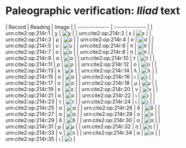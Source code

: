 # Paleographic verification: *Iliad* text

| Record | Reading     | Image     |
| :------------- | :------------- |
| urn:cite2:op:214r:1 | χ | ![χ](http://www.homermultitext.org/iipsrv?OBJ=IIP,1.0&FIF=/project/homer/pyramidal/VenA/VA215RN_0386.tif&RGN=0.2073,0.2047,0.02008,0.01701&WID=800&CVT=JPEG) | 
| urn:cite2:op:214r:2 | ε | ![ε](http://www.homermultitext.org/iipsrv?OBJ=IIP,1.0&FIF=/project/homer/pyramidal/VenA/VA215RN_0386.tif&RGN=0.2264,0.2026,0.01050,0.01231&WID=800&CVT=JPEG) | 
| urn:cite2:op:214r:3 | ρ | ![ρ](http://www.homermultitext.org/iipsrv?OBJ=IIP,1.0&FIF=/project/homer/pyramidal/VenA/VA215RN_0386.tif&RGN=0.2334,0.2071,0.01050,0.01231&WID=800&CVT=JPEG) | 
| urn:cite2:op:214r:4 | σ | ![σ](http://www.homermultitext.org/iipsrv?OBJ=IIP,1.0&FIF=/project/homer/pyramidal/VenA/VA215RN_0386.tif&RGN=0.2456,0.2064,0.01455,0.01065&WID=800&CVT=JPEG) | 
| urn:cite2:op:214r:5 | υ | ![υ](http://www.homermultitext.org/iipsrv?OBJ=IIP,1.0&FIF=/project/homer/pyramidal/VenA/VA215RN_0386.tif&RGN=0.2611,0.2076,0.01732,0.009959&WID=800&CVT=JPEG) | 
| urn:cite2:op:214r:6 | π | ![π](http://www.homermultitext.org/iipsrv?OBJ=IIP,1.0&FIF=/project/homer/pyramidal/VenA/VA215RN_0386.tif&RGN=0.2771,0.2072,0.01326,0.009959&WID=800&CVT=JPEG) | 
| urn:cite2:op:214r:7 | ο | ![ο](http://www.homermultitext.org/iipsrv?OBJ=IIP,1.0&FIF=/project/homer/pyramidal/VenA/VA215RN_0386.tif&RGN=0.2889,0.2068,0.009580,0.009959&WID=800&CVT=JPEG) | 
| urn:cite2:op:214r:8 | π | ![π](http://www.homermultitext.org/iipsrv?OBJ=IIP,1.0&FIF=/project/homer/pyramidal/VenA/VA215RN_0386.tif&RGN=0.2985,0.2066,0.01695,0.01037&WID=800&CVT=JPEG) | 
| urn:cite2:op:214r:9 | α | ![α](http://www.homermultitext.org/iipsrv?OBJ=IIP,1.0&FIF=/project/homer/pyramidal/VenA/VA215RN_0386.tif&RGN=0.3148,0.2066,0.009948,0.009544&WID=800&CVT=JPEG) | 
| urn:cite2:op:214r:10 | τ | ![τ](http://www.homermultitext.org/iipsrv?OBJ=IIP,1.0&FIF=/project/homer/pyramidal/VenA/VA215RN_0386.tif&RGN=0.3279,0.2059,0.01013,0.009405&WID=800&CVT=JPEG) | 
| urn:cite2:op:214r:11 | ρ | ![ρ](http://www.homermultitext.org/iipsrv?OBJ=IIP,1.0&FIF=/project/homer/pyramidal/VenA/VA215RN_0386.tif&RGN=0.3329,0.2068,0.01179,0.01314&WID=800&CVT=JPEG) | 
| urn:cite2:op:214r:12 | ο | ![ο](http://www.homermultitext.org/iipsrv?OBJ=IIP,1.0&FIF=/project/homer/pyramidal/VenA/VA215RN_0386.tif&RGN=0.3449,0.2071,0.009211,0.008575&WID=800&CVT=JPEG) | 
| urn:cite2:op:214r:13 | κ | ![κ](http://www.homermultitext.org/iipsrv?OBJ=IIP,1.0&FIF=/project/homer/pyramidal/VenA/VA215RN_0386.tif&RGN=0.3534,0.2043,0.01437,0.01217&WID=800&CVT=JPEG) | 
| urn:cite2:op:214r:14 | λ | ![λ](http://www.homermultitext.org/iipsrv?OBJ=IIP,1.0&FIF=/project/homer/pyramidal/VenA/VA215RN_0386.tif&RGN=0.3675,0.2064,0.01308,0.01148&WID=800&CVT=JPEG) | 
| urn:cite2:op:214r:15 | ο | ![ο](http://www.homermultitext.org/iipsrv?OBJ=IIP,1.0&FIF=/project/homer/pyramidal/VenA/VA215RN_0386.tif&RGN=0.3803,0.2079,0.006632,0.007054&WID=800&CVT=JPEG) | 
| urn:cite2:op:214r:16 | ι | ![ι](http://www.homermultitext.org/iipsrv?OBJ=IIP,1.0&FIF=/project/homer/pyramidal/VenA/VA215RN_0386.tif&RGN=0.3871,0.2072,0.006448,0.01010&WID=800&CVT=JPEG) | 
| urn:cite2:op:214r:17 | ο | ![ο](http://www.homermultitext.org/iipsrv?OBJ=IIP,1.0&FIF=/project/homer/pyramidal/VenA/VA215RN_0386.tif&RGN=0.3957,0.2066,0.006817,0.009959&WID=800&CVT=JPEG) | 
| urn:cite2:op:214r:18 | μ | ![μ](http://www.homermultitext.org/iipsrv?OBJ=IIP,1.0&FIF=/project/homer/pyramidal/VenA/VA215RN_0386.tif&RGN=0.4053,0.2083,0.01419,0.01093&WID=800&CVT=JPEG) | 
| urn:cite2:op:214r:19 | ε | ![ε](http://www.homermultitext.org/iipsrv?OBJ=IIP,1.0&FIF=/project/homer/pyramidal/VenA/VA215RN_0386.tif&RGN=0.4195,0.2066,0.01197,0.009959&WID=800&CVT=JPEG) | 
| urn:cite2:op:214r:20 | ν | ![ν](http://www.homermultitext.org/iipsrv?OBJ=IIP,1.0&FIF=/project/homer/pyramidal/VenA/VA215RN_0386.tif&RGN=0.4274,0.2097,0.01363,0.009959&WID=800&CVT=JPEG) | 
| urn:cite2:op:214r:21 | ο | ![ο](http://www.homermultitext.org/iipsrv?OBJ=IIP,1.0&FIF=/project/homer/pyramidal/VenA/VA215RN_0386.tif&RGN=0.4410,0.2089,0.007001,0.009129&WID=800&CVT=JPEG) | 
| urn:cite2:op:214r:22 | ι | ![ι](http://www.homermultitext.org/iipsrv?OBJ=IIP,1.0&FIF=/project/homer/pyramidal/VenA/VA215RN_0386.tif&RGN=0.4479,0.2086,0.007001,0.009129&WID=800&CVT=JPEG) | 
| urn:cite2:op:214r:23 | τ | ![τ](http://www.homermultitext.org/iipsrv?OBJ=IIP,1.0&FIF=/project/homer/pyramidal/VenA/VA215RN_0386.tif&RGN=0.4563,0.2094,0.01032,0.008299&WID=800&CVT=JPEG) | 
| urn:cite2:op:214r:24 | ι | ![ι](http://www.homermultitext.org/iipsrv?OBJ=IIP,1.0&FIF=/project/homer/pyramidal/VenA/VA215RN_0386.tif&RGN=0.4674,0.2086,0.007553,0.009129&WID=800&CVT=JPEG) | 
| urn:cite2:op:214r:25 | α | ![α](http://www.homermultitext.org/iipsrv?OBJ=IIP,1.0&FIF=/project/homer/pyramidal/VenA/VA215RN_0386.tif&RGN=0.4742,0.2091,0.01105,0.007884&WID=800&CVT=JPEG) | 
| urn:cite2:op:214r:26 | δ | ![δ](http://www.homermultitext.org/iipsrv?OBJ=IIP,1.0&FIF=/project/homer/pyramidal/VenA/VA215RN_0386.tif&RGN=0.4873,0.2007,0.01161,0.01853&WID=800&CVT=JPEG) | 
| urn:cite2:op:214r:27 | α | ![α](http://www.homermultitext.org/iipsrv?OBJ=IIP,1.0&FIF=/project/homer/pyramidal/VenA/VA215RN_0386.tif&RGN=0.4983,0.2077,0.01161,0.01065&WID=800&CVT=JPEG) | 
| urn:cite2:op:214r:28 | ο | ![ο](http://www.homermultitext.org/iipsrv?OBJ=IIP,1.0&FIF=/project/homer/pyramidal/VenA/VA215RN_0386.tif&RGN=0.5096,0.2089,0.01032,0.009129&WID=800&CVT=JPEG) | 
| urn:cite2:op:214r:29 | δ | ![δ](http://www.homermultitext.org/iipsrv?OBJ=IIP,1.0&FIF=/project/homer/pyramidal/VenA/VA215RN_0386.tif&RGN=0.5197,0.2017,0.01216,0.01715&WID=800&CVT=JPEG) | 
| urn:cite2:op:214r:30 | α | ![α](http://www.homermultitext.org/iipsrv?OBJ=IIP,1.0&FIF=/project/homer/pyramidal/VenA/VA215RN_0386.tif&RGN=0.5319,0.2097,0.01216,0.009129&WID=800&CVT=JPEG) | 
| urn:cite2:op:214r:31 | μ | ![μ](http://www.homermultitext.org/iipsrv?OBJ=IIP,1.0&FIF=/project/homer/pyramidal/VenA/VA215RN_0386.tif&RGN=0.5435,0.2065,0.01400,0.01577&WID=800&CVT=JPEG) | 
| urn:cite2:op:214r:32 | η | ![η](http://www.homermultitext.org/iipsrv?OBJ=IIP,1.0&FIF=/project/homer/pyramidal/VenA/VA215RN_0386.tif&RGN=0.5562,0.2024,0.01197,0.01660&WID=800&CVT=JPEG) | 
| urn:cite2:op:214r:33 | ν | ![ν](http://www.homermultitext.org/iipsrv?OBJ=IIP,1.0&FIF=/project/homer/pyramidal/VenA/VA215RN_0386.tif&RGN=0.5680,0.2098,0.01124,0.01037&WID=800&CVT=JPEG) | 
| urn:cite2:op:214r:34 | α | ![α](http://www.homermultitext.org/iipsrv?OBJ=IIP,1.0&FIF=/project/homer/pyramidal/VenA/VA215RN_0386.tif&RGN=0.5792,0.2080,0.01013,0.009682&WID=800&CVT=JPEG) | 
| urn:cite2:op:214r:35 | ι | ![ι](http://www.homermultitext.org/iipsrv?OBJ=IIP,1.0&FIF=/project/homer/pyramidal/VenA/VA215RN_0386.tif&RGN=0.5892,0.2090,0.006632,0.01024&WID=800&CVT=JPEG) | 


